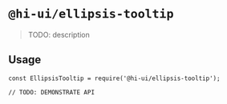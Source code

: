 # `@hi-ui/ellipsis-tooltip`

> TODO: description

## Usage

```
const EllipsisTooltip = require('@hi-ui/ellipsis-tooltip');

// TODO: DEMONSTRATE API
```

